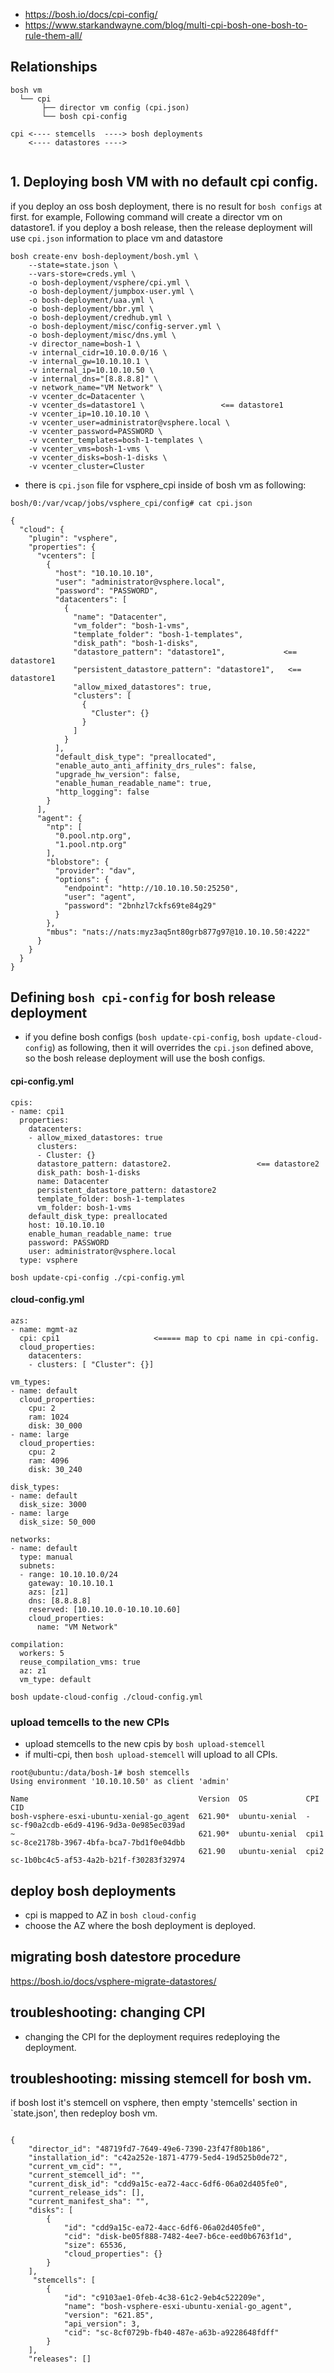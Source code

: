 - https://bosh.io/docs/cpi-config/
- https://www.starkandwayne.com/blog/multi-cpi-bosh-one-bosh-to-rule-them-all/

## Relationships

```
bosh vm 
  └── cpi 
       ├── director vm config (cpi.json)       
       └── bosh cpi-config
       
cpi <---- stemcells  ----> bosh deployments 
    <---- datastores ----> 
    
```

## 1. Deploying bosh VM with no default cpi config.
if you deploy an oss bosh deployment, there is no result for `bosh configs` at first. for example, Following command will create a director vm on datastore1. if you deploy a bosh release, then the release deployment will use `cpi.json` information to place vm and datastore

```
bosh create-env bosh-deployment/bosh.yml \
    --state=state.json \
    --vars-store=creds.yml \
    -o bosh-deployment/vsphere/cpi.yml \
    -o bosh-deployment/jumpbox-user.yml \
    -o bosh-deployment/uaa.yml \
    -o bosh-deployment/bbr.yml \
    -o bosh-deployment/credhub.yml \
    -o bosh-deployment/misc/config-server.yml \
    -o bosh-deployment/misc/dns.yml \
    -v director_name=bosh-1 \
    -v internal_cidr=10.10.0.0/16 \
    -v internal_gw=10.10.10.1 \
    -v internal_ip=10.10.10.50 \
    -v internal_dns="[8.8.8.8]" \
    -v network_name="VM Network" \
    -v vcenter_dc=Datacenter \
    -v vcenter_ds=datastore1 \                 <== datastore1
    -v vcenter_ip=10.10.10.10 \
    -v vcenter_user=administrator@vsphere.local \
    -v vcenter_password=PASSWORD \
    -v vcenter_templates=bosh-1-templates \
    -v vcenter_vms=bosh-1-vms \
    -v vcenter_disks=bosh-1-disks \
    -v vcenter_cluster=Cluster
 ```

- there is `cpi.json` file for vsphere_cpi inside of bosh vm as following:

```
bosh/0:/var/vcap/jobs/vsphere_cpi/config# cat cpi.json

{
  "cloud": {
    "plugin": "vsphere",
    "properties": {
      "vcenters": [
        {
          "host": "10.10.10.10",
          "user": "administrator@vsphere.local",
          "password": "PASSWORD",
          "datacenters": [
            {
              "name": "Datacenter",
              "vm_folder": "bosh-1-vms",
              "template_folder": "bosh-1-templates",
              "disk_path": "bosh-1-disks",
              "datastore_pattern": "datastore1",             <== datastore1
              "persistent_datastore_pattern": "datastore1",   <== datastore1
              "allow_mixed_datastores": true,
              "clusters": [
                {
                  "Cluster": {}
                }
              ]
            }
          ],
          "default_disk_type": "preallocated",
          "enable_auto_anti_affinity_drs_rules": false,
          "upgrade_hw_version": false,
          "enable_human_readable_name": true,
          "http_logging": false
        }
      ],
      "agent": {
        "ntp": [
          "0.pool.ntp.org",
          "1.pool.ntp.org"
        ],
        "blobstore": {
          "provider": "dav",
          "options": {
            "endpoint": "http://10.10.10.50:25250",
            "user": "agent",
            "password": "2bnhzl7ckfs69te84g29"
          }
        },
        "mbus": "nats://nats:myz3aq5nt80grb877g97@10.10.10.50:4222"
      }
    }
  }
}

```

## Defining `bosh cpi-config` for bosh release deployment
- if you define bosh configs (`bosh update-cpi-config`, `bosh update-cloud-config`) as following, then it will overrides the `cpi.json` defined above, so the bosh release deployment will use the bosh configs.

####  cpi-config.yml

``` 
cpis:
- name: cpi1
  properties:
    datacenters:
    - allow_mixed_datastores: true
      clusters:
      - Cluster: {}
      datastore_pattern: datastore2.                   <== datastore2
      disk_path: bosh-1-disks
      name: Datacenter
      persistent_datastore_pattern: datastore2
      template_folder: bosh-1-templates
      vm_folder: bosh-1-vms
    default_disk_type: preallocated
    host: 10.10.10.10
    enable_human_readable_name: true
    password: PASSWORD
    user: administrator@vsphere.local
  type: vsphere  
```

```
bosh update-cpi-config ./cpi-config.yml
```
####  cloud-config.yml
``` 
azs:
- name: mgmt-az
  cpi: cpi1                     <===== map to cpi name in cpi-config.
  cloud_properties:
    datacenters:
    - clusters: [ "Cluster": {}]
    
vm_types:
- name: default
  cloud_properties:
    cpu: 2
    ram: 1024
    disk: 30_000
- name: large
  cloud_properties:
    cpu: 2
    ram: 4096
    disk: 30_240

disk_types:
- name: default
  disk_size: 3000
- name: large
  disk_size: 50_000

networks:
- name: default
  type: manual
  subnets:
  - range: 10.10.10.0/24
    gateway: 10.10.10.1
    azs: [z1]
    dns: [8.8.8.8]
    reserved: [10.10.10.0-10.10.10.60]
    cloud_properties:
      name: "VM Network"

compilation:
  workers: 5
  reuse_compilation_vms: true
  az: z1
  vm_type: default
```

```
bosh update-cloud-config ./cloud-config.yml
```

### upload temcells to the new CPIs

- upload stemcells to the new cpis by `bosh upload-stemcell`
- if multi-cpi, then `bosh upload-stemcell` will upload to all CPIs.

```
root@ubuntu:/data/bosh-1# bosh stemcells
Using environment '10.10.10.50' as client 'admin'

Name                                      Version  OS             CPI                 CID
bosh-vsphere-esxi-ubuntu-xenial-go_agent  621.90*  ubuntu-xenial  -                   sc-f90a2cdb-e6d9-4196-9d3a-0e985ec039ad
~                                         621.90*  ubuntu-xenial  cpi1                sc-8ce2178b-3967-4bfa-bca7-7bd1f0e04dbb
                                          621.90   ubuntu-xenial  cpi2                sc-1b0bc4c5-af53-4a2b-b21f-f30283f32974

```

## deploy bosh deployments
- cpi is mapped to AZ in `bosh cloud-config`
- choose the AZ where the bosh deployment is deployed.


## migrating bosh datestore procedure
https://bosh.io/docs/vsphere-migrate-datastores/
    
   
## troubleshooting: changing CPI
- changing the CPI for the deployment requires redeploying the deployment. 


## troubleshooting: missing stemcell for bosh vm.

if bosh lost it's stemcell on vsphere, then empty 'stemcells' section in `state.json', then redeploy bosh vm.

```

{
    "director_id": "48719fd7-7649-49e6-7390-23f47f80b186",
    "installation_id": "c42a252e-1871-4779-5ed4-19d525b0de72",
    "current_vm_cid": "",
    "current_stemcell_id": "",
    "current_disk_id": "cdd9a15c-ea72-4acc-6df6-06a02d405fe0",
    "current_release_ids": [],
    "current_manifest_sha": "",
    "disks": [
        {
            "id": "cdd9a15c-ea72-4acc-6df6-06a02d405fe0",
            "cid": "disk-be05f888-7482-4ee7-b6ce-eed0b6763f1d",
            "size": 65536,
            "cloud_properties": {}
        }
    ],
     "stemcells": [
        {
            "id": "c9103ae1-0feb-4c38-61c2-9eb4c522209e",
            "name": "bosh-vsphere-esxi-ubuntu-xenial-go_agent",
            "version": "621.85",
            "api_version": 3,
            "cid": "sc-8cf0729b-fb40-487e-a63b-a9228648fdff"
        }
    ],
    "releases": []
    
```

